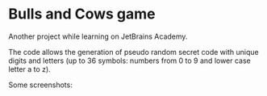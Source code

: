 # Bulls and Cows game

Another project while learning on JetBrains Academy. 

The code allows the generation of pseudo random secret code with unique digits and letters (up to 36 symbols: numbers from 0 to 9 and lower case letter a to z).

Some screenshots:

